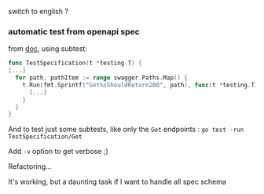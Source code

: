 switch to english ?
### automatic test from openapi spec

from [doc](https://pkg.go.dev/testing),
using subtest:

```test.go
func TestSpecification(t *testing.T) {
[...]
  for path, pathItem := range swagger.Paths.Map() {
    t.Run(fmt.Sprintf("Get%sShouldReturn200", path), func(t *testing.T) {
      [...]
    }
  }
}
```

And to test just some subtests, like only the `Get` endpoints :
`go test -run TestSpecification/Get`

Add `-v` option to get verbose ;)

Refactoring...

It's working, but a daunting task if I want to handle all spec schema

